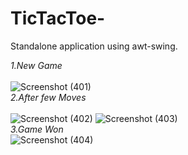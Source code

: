 # TicTacToe-
Standalone application using awt-swing.

*1.New Game*<br/><br/>
![Screenshot (401)](https://user-images.githubusercontent.com/61204357/87871741-b8db9400-c9d0-11ea-85ec-066cbf389aba.png)<br/>
*2.After few Moves*<br/><br/>
![Screenshot (402)](https://user-images.githubusercontent.com/61204357/87871745-bc6f1b00-c9d0-11ea-9e94-97cf7549eb9f.png)
![Screenshot (403)](https://user-images.githubusercontent.com/61204357/87871749-bf6a0b80-c9d0-11ea-9713-5c35dd0c57a8.png)
<br/>
*3.Game Won*<br/>
![Screenshot (404)](https://user-images.githubusercontent.com/61204357/87871751-c264fc00-c9d0-11ea-8dcc-dae08acb11e1.png)
